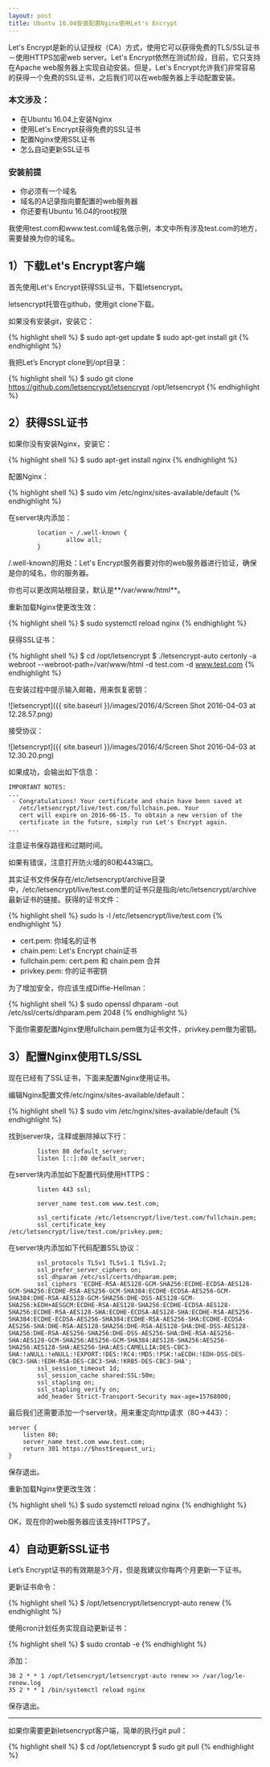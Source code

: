 ```yaml
---
layout: post
title: Ubuntu 16.04安装配置Nginx使用Let's Encrypt
---
```


Let's Encrypt是新的认证授权（CA）方式，使用它可以获得免费的TLS/SSL证书－使用HTTPS加密web server。Let's Encrypt依然在测试阶段，目前，它只支持在Apache web服务器上实现自动安装。但是，Let's Encrypt允许我们非常容易的获得一个免费的SSL证书，之后我们可以在web服务器上手动配置安装。

### 本文涉及：

* 在Ubuntu 16.04上安装Nginx
* 使用Let's Encrypt获得免费的SSL证书
* 配置Nginx使用SSL证书
* 怎么自动更新SSL证书

### 安装前提

* 你必须有一个域名
* 域名的A记录指向要配置的web服务器
* 你还要有Ubuntu 16.04的root权限

我使用test.com和www.test.com域名做示例，本文中所有涉及test.com的地方，需要替换为你的域名。

## 1）下载Let's Encrypt客户端

首先使用Let's Encrypt获得SSL证书，下载letsencrypt。

letsencrypt托管在github，使用git clone下载。

如果没有安装git，安装它：

{% highlight shell %}
$ sudo apt-get update
$ sudo apt-get install git
{% endhighlight %}

我把Let’s Encrypt clone到/opt目录：

{% highlight shell %}
$ sudo git clone https://github.com/letsencrypt/letsencrypt /opt/letsencrypt
{% endhighlight %}

## 2）获得SSL证书

如果你没有安装Nginx，安装它：

{% highlight shell %}
$ sudo apt-get install nginx
{% endhighlight %}

配置Nginx：

{% highlight shell %}
$ sudo vim /etc/nginx/sites-available/default
{% endhighlight %}

在server块内添加：

```
        location ~ /.well-known {
                allow all;
        }
```

/.well-known的用处：Let's Encrypt服务器要对你的web服务器进行验证，确保是你的域名，你的服务器。

你也可以更改网站根目录，默认是**/var/www/html**。

重新加载Nginx使更改生效：

{% highlight shell %}
$ sudo systemctl reload nginx
{% endhighlight %}

获得SSL证书：

{% highlight shell %}
$ cd /opt/letsencrypt
$ ./letsencrypt-auto certonly -a webroot --webroot-path=/var/www/html -d test.com -d www.test.com
{% endhighlight %}

在安装过程中提示输入邮箱，用来恢复密钥：

![letsencrypt]({{ site.baseurl }}/images/2016/4/Screen Shot 2016-04-03 at 12.28.57.png)

接受协议：

![letsencrypt]({{ site.baseurl }}/images/2016/4/Screen Shot 2016-04-03 at 12.30.20.png)

如果成功，会输出如下信息：

```
IMPORTANT NOTES:
...
 - Congratulations! Your certificate and chain have been saved at
   /etc/letsencrypt/live/test.com/fullchain.pem. Your
   cert will expire on 2016-06-15. To obtain a new version of the
   certificate in the future, simply run Let's Encrypt again.
...
```

注意证书保存路径和过期时间。

如果有错误，注意打开防火墙的80和443端口。

其实证书文件保存在/etc/letsencrypt/archive目录中，/etc/letsencrypt/live/test.com里的证书只是指向/etc/letsencrypt/archive最新证书的链接。获得的证书文件：

{% highlight shell %}
sudo ls -l /etc/letsencrypt/live/test.com
{% endhighlight %}

* cert.pem: 你域名的证书
* chain.pem: Let's Encrypt chain证书
* fullchain.pem: cert.pem 和 chain.pem 合并
* privkey.pem: 你的证书密钥

为了增加安全，你应该生成Diffie-Hellman：

{% highlight shell %}
$ sudo openssl dhparam -out /etc/ssl/certs/dhparam.pem 2048
{% endhighlight %}

下面你需要配置Nginx使用fullchain.pem做为证书文件，privkey.pem做为密钥。

## 3）配置Nginx使用TLS/SSL

现在已经有了SSL证书，下面来配置Nginx使用证书。

编辑Nginx配置文件/etc/nginx/sites-available/default：

{% highlight shell %}
$ sudo vim /etc/nginx/sites-available/default
{% endhighlight %}

找到server块，注释或删除掉以下行：

```
        listen 80 default_server;
        listen [::]:80 default_server;
```

在server块内添加如下配置代码使用HTTPS：

```
        listen 443 ssl;

        server_name test.com www.test.com;

        ssl_certificate /etc/letsencrypt/live/test.com/fullchain.pem;
        ssl_certificate_key /etc/letsencrypt/live/test.com/privkey.pem;
```

在server块内添加如下代码配置SSL协议：

```
        ssl_protocols TLSv1 TLSv1.1 TLSv1.2;
        ssl_prefer_server_ciphers on;
        ssl_dhparam /etc/ssl/certs/dhparam.pem;
        ssl_ciphers 'ECDHE-RSA-AES128-GCM-SHA256:ECDHE-ECDSA-AES128-GCM-SHA256:ECDHE-RSA-AES256-GCM-SHA384:ECDHE-ECDSA-AES256-GCM-SHA384:DHE-RSA-AES128-GCM-SHA256:DHE-DSS-AES128-GCM-SHA256:kEDH+AESGCM:ECDHE-RSA-AES128-SHA256:ECDHE-ECDSA-AES128-SHA256:ECDHE-RSA-AES128-SHA:ECDHE-ECDSA-AES128-SHA:ECDHE-RSA-AES256-SHA384:ECDHE-ECDSA-AES256-SHA384:ECDHE-RSA-AES256-SHA:ECDHE-ECDSA-AES256-SHA:DHE-RSA-AES128-SHA256:DHE-RSA-AES128-SHA:DHE-DSS-AES128-SHA256:DHE-RSA-AES256-SHA256:DHE-DSS-AES256-SHA:DHE-RSA-AES256-SHA:AES128-GCM-SHA256:AES256-GCM-SHA384:AES128-SHA256:AES256-SHA256:AES128-SHA:AES256-SHA:AES:CAMELLIA:DES-CBC3-SHA:!aNULL:!eNULL:!EXPORT:!DES:!RC4:!MD5:!PSK:!aECDH:!EDH-DSS-DES-CBC3-SHA:!EDH-RSA-DES-CBC3-SHA:!KRB5-DES-CBC3-SHA';
        ssl_session_timeout 1d;
        ssl_session_cache shared:SSL:50m;
        ssl_stapling on;
        ssl_stapling_verify on;
        add_header Strict-Transport-Security max-age=15768000;
```

最后我们还需要添加一个server块，用来重定向http请求（80->443）：

```
server {
    listen 80;
    server_name test.com www.test.com;
    return 301 https://$host$request_uri;
}
```

保存退出。

重新加载Nginx使更改生效：

{% highlight shell %}
$ sudo systemctl reload nginx
{% endhighlight %}

OK，现在你的web服务器应该支持HTTPS了。

## 4）自动更新SSL证书

Let’s Encrypt证书的有效期是3个月，但是我建议你每两个月更新一下证书。

更新证书命令：

{% highlight shell %}
$ /opt/letsencrypt/letsencrypt-auto renew
{% endhighlight %}

使用cron计划任务实现自动更新证书：

{% highlight shell %}
$ sudo crontab -e
{% endhighlight %}

添加：

```
30 2 * * 1 /opt/letsencrypt/letsencrypt-auto renew >> /var/log/le-renew.log
35 2 * * 1 /bin/systemctl reload nginx
```

保存退出。

****

如果你需要更新letsencrypt客户端，简单的执行git pull：

{% highlight shell %}
$ cd /opt/letsencrypt
$ sudo git pull
{% endhighlight %}